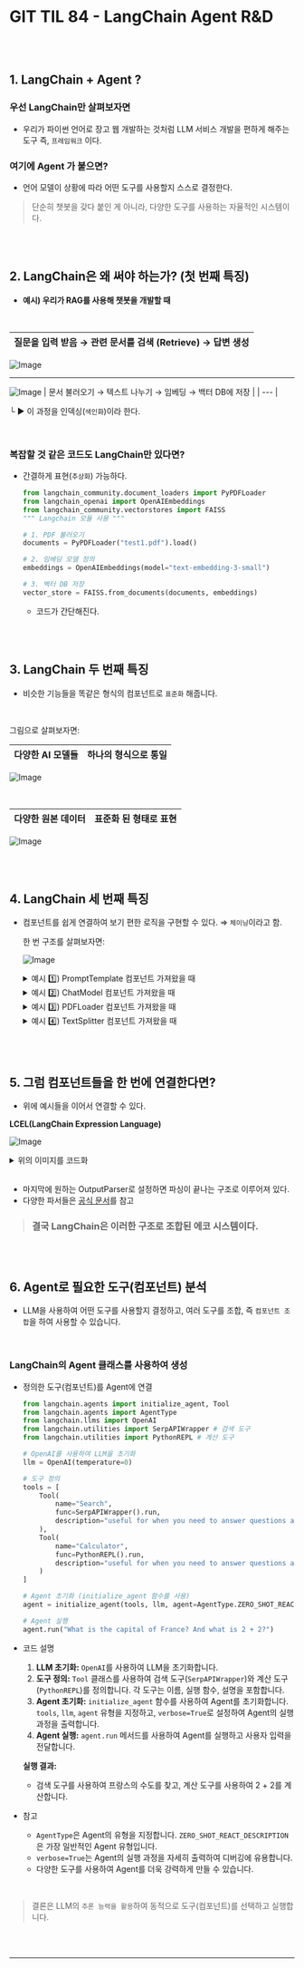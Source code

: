 # GIT TIL 84 - LangChain Agent R&D

<br><br>

## 1. LangChain + Agent ?



### 우선 LangChain만 살펴보자면

- 우리가 파이썬 언어로 장고 웹 개발하는 것처럼
LLM 서비스 개발을 편하게 해주는 도구 즉, `프레임워크` 이다.

### 여기에 Agent 가 붙으면?

- 언어 모델이 상황에 따라 어떤 도구를 사용할지 스스로 결정한다.

> 단순히 챗봇을 갖다 붙인 게 아니라, 다양한 도구를 사용하는 자율적인 시스템이다.
 
<br><br>


## 2. LangChain은 왜 써야 하는가? (첫 번째 특징)

- **예시) 우리가 RAG를 사용해 챗봇을 개발할 때**
  
<br>

| 질문을 입력 받음  →  관련 문서를 검색 (Retrieve)  →  답변 생성 |
| --- |

![Image](https://github.com/user-attachments/assets/c123ce7c-4153-4047-b83d-ca6b1e77b242)


---

![Image](https://github.com/user-attachments/assets/51d81b08-27f3-49af-8964-e88396260491)
| 문서 불러오기  →  텍스트 나누기  →  임베딩  →  백터 DB에 저장 |
| --- |

└ ▶ 이 과정을 인덱싱(`색인화`)이라 한다.

<br>

### 복잡할 것 같은 코드도 LangChain만 있다면?

- 간결하게 표현(`추상화`) 가능하다.
    
    ```python
    from langchain_community.document_loaders import PyPDFLoader
    from langchain_openai import OpenAIEmbeddings
    from langchain_community.vectorstores import FAISS
    """ Langchain 모듈 사용 """
    
    # 1. PDF 불러오기
    documents = PyPDFLoader("test1.pdf").load()
    
    # 2. 임베딩 모델 정의
    embeddings = OpenAIEmbeddings(model="text-embedding-3-small")
    
    # 3. 벡터 DB 저장
    vector_store = FAISS.from_documents(documents, embeddings)
    ```
    
    - 코드가 간단해진다.

<br><br>

## 3. LangChain 두 번째 특징


- 비슷한 기능들을 똑같은 형식의 컴포넌트로 `표준화` 해줍니다.

<br>

그림으로 살펴보자면:

|  다양한 AI 모델들 | 하나의 형식으로 통일 |
| --- | --- |

![Image](https://github.com/user-attachments/assets/3a517c89-f6da-49be-8fcd-9971502db6f4)

<br>

| 다양한 원본 데이터 | 표준화 된 형태로 표현 |
| --- | --- |

![Image](https://github.com/user-attachments/assets/b0c5cbe1-7047-419d-ab36-e34e159f98c5)

<br><br>

## 4. LangChain 세 번째 특징


- 컴포넌트를 쉽게 연결하여 보기 편한 로직을 구현할 수 있다. ⇒ `체이닝`이라고 함.
    
    
    한 번 구조를 살펴보자면:
    
    ![Image](https://github.com/user-attachments/assets/7f11a916-6c8f-4a40-8280-a7c55db3f8c0)
    
    
    <details>
    <summary> 예시 1️⃣) PromptTemplate 컴포넌트 가져왔을 때 </summary>
    
    `프롬프트 템플릿`
    
   ![Image](https://github.com/user-attachments/assets/37849559-660f-4f0e-a795-a121b00bf083)
    
    딕셔너리 형태로 받으면 완전한 형태의 프롬프트로 변환해준다.
    </details>

    <details>
    <summary> 예시 2️⃣) ChatModel 컴포넌트 가져왔을 때 </summary>
    
    ![Image](https://github.com/user-attachments/assets/1db634db-0675-46a4-a5a2-704f3ca312bb)
    질문 메세지를 받으면 응답 결과를 준다.
    </details>

    <details>
    <summary> 예시 3️⃣) PDFLoader 컴포넌트 가져왔을 때 </summary>
    
    ![Image](https://github.com/user-attachments/assets/73a080a5-99ff-4641-a3c7-ef7acc66d28f)
    PDF 파일을 주면 Document의 리스트 형태로 반환해준다.
    </details>

    <details>
    <summary> 예시 4️⃣) TextSplitter 컴포넌트 가져왔을 때 </summary>
    
    ![Image](https://github.com/user-attachments/assets/020e737a-987b-4fbd-ab28-ce39b27534f9)
    Document 리스트를 주면 더 잘게 쪼개서 줄 수도 있다.
    </details>

<br><br>

## 5. 그럼 컴포넌트들을 한 번에 연결한다면?

- 위에 예시들을 이어서 연결할 수 있다.

**LCEL(LangChain Expression Language)**

![Image](https://github.com/user-attachments/assets/466f8d54-f65f-49c5-bbab-19e53403d32e)
<details>
<summary> 위의 이미지를 코드화 </summary>
    
```python
    
chain = prompt_template | ChatOpenAI() | StrOutputParser()
chain.invoke({"language": "영어", "text": "안녕"})
    
# invoke() 함수 호출 시, 입력값을 전달합니다.
 ```
</details>

<br>

- 마지막에 원하는 OutputParser로 설정하면 파싱이 끝나는 구조로 이루어져 있다.
- 다양한 파서들은  [공식 문서](https://wikidocs.net/233771)를 참고


> ### 결국 LangChain은 이러한 구조로 조합된 에코 시스템이다.


<br><br>

## 6. Agent로 필요한 도구(컴포넌트) 분석


- LLM을 사용하여 어떤 도구를 사용할지 결정하고, 
여러 도구를 조합, 즉 `컴포넌트 조합`을 하여 사용할 수 있습니다.

<br>

### LangChain의 Agent 클래스를 사용하여 생성

- 정의한 도구(컴포넌트)를 Agent에 연결
    
    ```python
    from langchain.agents import initialize_agent, Tool
    from langchain.agents import AgentType
    from langchain.llms import OpenAI
    from langchain.utilities import SerpAPIWrapper # 검색 도구
    from langchain.utilities import PythonREPL # 계산 도구
    
    # OpenAI를 사용하여 LLM을 초기화
    llm = OpenAI(temperature=0)
    
    # 도구 정의
    tools = [
        Tool(
            name="Search", 
            func=SerpAPIWrapper().run,
            description="useful for when you need to answer questions about current events"
        ),
        Tool(
            name="Calculator",
            func=PythonREPL().run,
            description="useful for when you need to answer questions about math"
        )
    ]
    
    # Agent 초기화 (initialize_agent 함수를 사용)
    agent = initialize_agent(tools, llm, agent=AgentType.ZERO_SHOT_REACT_DESCRIPTION, verbose=True)
    
    # Agent 실행
    agent.run("What is the capital of France? And what is 2 + 2?")
    ```
    
- 코드 설명
    1. **LLM 초기화:** `OpenAI`를 사용하여 LLM을 초기화합니다.
    2. **도구 정의:** `Tool` 클래스를 사용하여 검색 도구(`SerpAPIWrapper`)와 계산 도구(`PythonREPL`)를 정의합니다. 각 도구는 이름, 실행 함수, 설명을 포함합니다.
    3. **Agent 초기화:** `initialize_agent` 함수를 사용하여 Agent를 초기화합니다. `tools`, `llm`, `agent` 유형을 지정하고, `verbose=True`로 설정하여 Agent의 실행 과정을 출력합니다.
    4. **Agent 실행:** `agent.run` 메서드를 사용하여 Agent를 실행하고 사용자 입력을 전달합니다.
    
    **실행 결과:**
    
    - 검색 도구를 사용하여 프랑스의 수도를 찾고, 계산 도구를 사용하여 2 + 2를 계산합니다.
    
- 참고
    - `AgentType`은 Agent의 유형을 지정합니다. `ZERO_SHOT_REACT_DESCRIPTION`은 가장 일반적인 Agent 유형입니다.
    - `verbose=True`는 Agent의 실행 과정을 자세히 출력하여 디버깅에 유용합니다.
    - 다양한 도구를 사용하여 Agent를 더욱 강력하게 만들 수 있습니다.

<br>

> 결론은 LLM의 `추론 능력을 활용`하여 동적으로 도구(컴포넌트)를 선택하고 실행합니다.

<br><br>

---

<br><br>